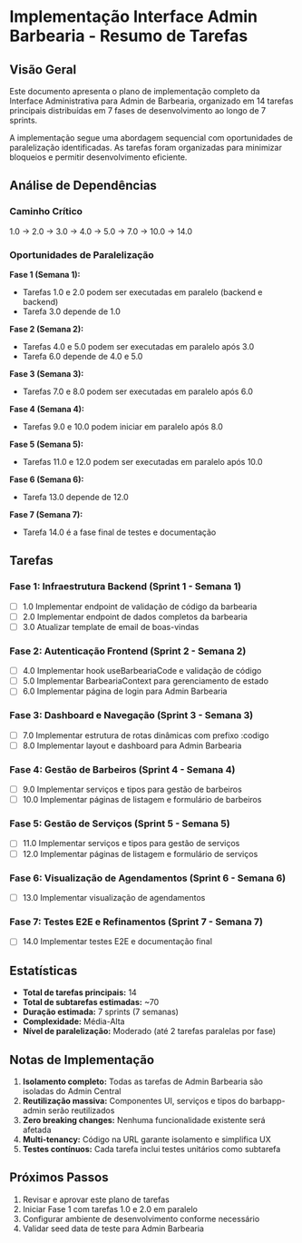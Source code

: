 # Implementação Interface Admin Barbearia - Resumo de Tarefas

## Visão Geral

Este documento apresenta o plano de implementação completo da Interface Administrativa para Admin de Barbearia, organizado em 14 tarefas principais distribuídas em 7 fases de desenvolvimento ao longo de 7 sprints.

A implementação segue uma abordagem sequencial com oportunidades de paralelização identificadas. As tarefas foram organizadas para minimizar bloqueios e permitir desenvolvimento eficiente.

## Análise de Dependências

### Caminho Crítico
1.0 → 2.0 → 3.0 → 4.0 → 5.0 → 7.0 → 10.0 → 14.0

### Oportunidades de Paralelização

**Fase 1 (Semana 1):**
- Tarefas 1.0 e 2.0 podem ser executadas em paralelo (backend e backend)
- Tarefa 3.0 depende de 1.0

**Fase 2 (Semana 2):**
- Tarefas 4.0 e 5.0 podem ser executadas em paralelo após 3.0
- Tarefa 6.0 depende de 4.0 e 5.0

**Fase 3 (Semana 3):**
- Tarefas 7.0 e 8.0 podem ser executadas em paralelo após 6.0

**Fase 4 (Semana 4):**
- Tarefas 9.0 e 10.0 podem iniciar em paralelo após 8.0

**Fase 5 (Semana 5):**
- Tarefas 11.0 e 12.0 podem ser executadas em paralelo após 10.0

**Fase 6 (Semana 6):**
- Tarefa 13.0 depende de 12.0

**Fase 7 (Semana 7):**
- Tarefa 14.0 é a fase final de testes e documentação

## Tarefas

### Fase 1: Infraestrutura Backend (Sprint 1 - Semana 1)

- [ ] 1.0 Implementar endpoint de validação de código da barbearia
- [ ] 2.0 Implementar endpoint de dados completos da barbearia
- [ ] 3.0 Atualizar template de email de boas-vindas

### Fase 2: Autenticação Frontend (Sprint 2 - Semana 2)

- [ ] 4.0 Implementar hook useBarbeariaCode e validação de código
- [ ] 5.0 Implementar BarbeariaContext para gerenciamento de estado
- [ ] 6.0 Implementar página de login para Admin Barbearia

### Fase 3: Dashboard e Navegação (Sprint 3 - Semana 3)

- [ ] 7.0 Implementar estrutura de rotas dinâmicas com prefixo :codigo
- [ ] 8.0 Implementar layout e dashboard para Admin Barbearia

### Fase 4: Gestão de Barbeiros (Sprint 4 - Semana 4)

- [ ] 9.0 Implementar serviços e tipos para gestão de barbeiros
- [ ] 10.0 Implementar páginas de listagem e formulário de barbeiros

### Fase 5: Gestão de Serviços (Sprint 5 - Semana 5)

- [ ] 11.0 Implementar serviços e tipos para gestão de serviços
- [ ] 12.0 Implementar páginas de listagem e formulário de serviços

### Fase 6: Visualização de Agendamentos (Sprint 6 - Semana 6)

- [ ] 13.0 Implementar visualização de agendamentos

### Fase 7: Testes E2E e Refinamentos (Sprint 7 - Semana 7)

- [ ] 14.0 Implementar testes E2E e documentação final

## Estatísticas

- **Total de tarefas principais:** 14
- **Total de subtarefas estimadas:** ~70
- **Duração estimada:** 7 sprints (7 semanas)
- **Complexidade:** Média-Alta
- **Nível de paralelização:** Moderado (até 2 tarefas paralelas por fase)

## Notas de Implementação

1. **Isolamento completo:** Todas as tarefas de Admin Barbearia são isoladas do Admin Central
2. **Reutilização massiva:** Componentes UI, serviços e tipos do barbapp-admin serão reutilizados
3. **Zero breaking changes:** Nenhuma funcionalidade existente será afetada
4. **Multi-tenancy:** Código na URL garante isolamento e simplifica UX
5. **Testes contínuos:** Cada tarefa inclui testes unitários como subtarefa

## Próximos Passos

1. Revisar e aprovar este plano de tarefas
2. Iniciar Fase 1 com tarefas 1.0 e 2.0 em paralelo
3. Configurar ambiente de desenvolvimento conforme necessário
4. Validar seed data de teste para Admin Barbearia
